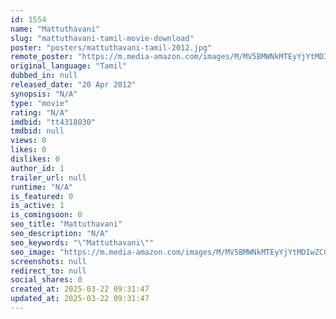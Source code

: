 ```yaml
---
id: 1554
name: "Mattuthavani"
slug: "mattuthavani-tamil-movie-download"
poster: "posters/mattuthavani-tamil-2012.jpg"
remote_poster: "https://m.media-amazon.com/images/M/MV5BMWNkMTEyYjYtMDIwZC00MjBmLWFkZmUtMjA2MWFlNDk3ZmY2XkEyXkFqcGdeQXVyOTY3MzQ5MjQ@._V1_SX300.jpg"
original_language: "Tamil"
dubbed_in: null
released_date: "20 Apr 2012"
synopsis: "N/A"
type: "movie"
rating: "N/A"
imdbid: "tt4318030"
tmdbid: null
views: 0
likes: 0
dislikes: 0
author_id: 1
trailer_url: null
runtime: "N/A"
is_featured: 0
is_active: 1
is_comingsoon: 0
seo_title: "Mattuthavani"
seo_description: "N/A"
seo_keywords: "\"Mattuthavani\""
seo_image: "https://m.media-amazon.com/images/M/MV5BMWNkMTEyYjYtMDIwZC00MjBmLWFkZmUtMjA2MWFlNDk3ZmY2XkEyXkFqcGdeQXVyOTY3MzQ5MjQ@._V1_SX300.jpg"
screenshots: null
redirect_to: null
social_shares: 0
created_at: 2025-03-22 09:31:47
updated_at: 2025-03-22 09:31:47
---
```


